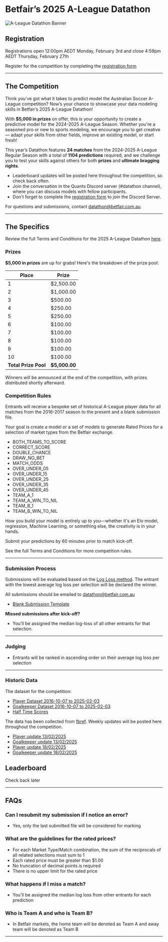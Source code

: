 # Betfair’s 2025 A-League Datathon

![A-League Datathon Banner](../img/ALEAGUE_DATATHON_BANNER.png)

## Registration

Registrations open 12:00pm AEDT Monday, February 3rd and close 4:59pm AEDT Thursday, February 27th

Register for the competition by completing the [registration form](https://forms.office.com/r/FCq9BbQ2mM)

---

## The Competition

Think you’ve got what it takes to predict model the Australian Soccer A-League competition? Now’s your chance to showcase your data modeling skills in Betfair’s 2025 A-League Datathon!

With **$5,000 in prizes** on offer, this is your opportunity to create a predictive model for the 2024-2025 A-League Season. Whether you're a seasoned pro or new to sports modeling, we encourage you to get creative — adapt your skills from other fields, improve an existing model, or start fresh!

This year’s Datathon features **24 matches** from the 2024-2025 A-League Regular Season with a total of **1104 predictions** required, and we challenge you to test your skills against others for both **prizes** and **ultimate bragging rights**.

- Leaderboard updates will be posted here throughout the competition, so check back often.
- Join the conversation in the Quants Discord server (#datathon channel), where you can discuss models with fellow participants.
- Don't forget to complete the [registration form](https://forms.office.com/r/ZG9ea1xQj1) to join the Discord Server.

For questions and submissions, contact [datathon@betfair.com.au](mailto:datathon@betfair.com.au).

---

## The Specifics

Review the full Terms and Conditions for the 2025 A-League Datathon [here](../assets/ALeague_Datathon_2025_TCs.pdf).

### Prizes

**$5,000 in prizes** are up for grabs! Here's the breakdown of the prize pool:

| Place | Prize     |
|-------|-----------|
| 1     | $2,500.00 |
| 2     | $1,000.00 |
| 3     | $500.00   |
| 4     | $250.00   |
| 5     | $250.00   |
| 6     | $100.00   |
| 7     | $100.00   |
| 8     | $100.00   | 
| 9     | $100.00   | 
| 10    | $100.00   |
| **Total Prize Pool** | **$5,000.00** |

Winners will be announced at the end of the competition, with prizes distributed shortly afterward.

### Competition Rules

Entrants will receive a bespoke set of historical A-League player data for all matches from the 2016-2017 season to the present and a blank submission file.

Your goal is create a model or a set of models to generate Rated Prices for a selection of market types from the Betfair exchange.

 - BOTH_TEAMS_TO_SCORE
 - CORRECT_SCORE
 - DOUBLE_CHANCE
 - DRAW_NO_BET
 - MATCH_ODDS
 - OVER_UNDER_05
 - OVER_UNDER_15
 - OVER_UNDER_25
 - OVER_UNDER_35
 - OVER_UNDER_45
 - TEAM_A_1
 - TEAM_A_WIN_TO_NIL
 - TEAM_B_1
 - TEAM_B_WIN_TO_NIL

How you build your model is entirely up to you—whether it's an Elo model, regression, Machine Learning, or something else, the creativity is in your hands.

Submit your predictions by 60 minutes prior to match kick-off.

See the full Terms and Conditions for more competition rules.

---

### Submission Process

Submissions will be evaluated based on the [Log Loss method](https://en.wikipedia.org/wiki/Cross-entropy#Cross-entropy_loss_function_and_logistic_regression). The entrant with the lowest average log loss per selection will be declared the winner.

All submissions should be emailed to datathon@betfair.com.au

 - [Blank Submission Template](../assets/ALeague_Datathon_Submission_Template.csv)

**Missed submissions after kick-off?**

 - You’ll be assigned the median log-loss of all other entrants for that selection.

---

### Judging

 - Entrants will be ranked in ascending order on their average log loss per selection

---

### Historic Data

The dataset for the competition:

- [Player Dataset 2016-10-07 to 2025-02-03](../assets/A-League-Player-Data.csv)
- [Goalkeeper Dataset 2016-10-07 to 2025-02-03](../assets/A-League-Goalkeeper-Data.csv)
- [Half Time Scores](../assets/A-League-HalfTimeScores.csv)

The data has been collected from [fbref](www.fbref.com). Weekly updates will be posted here throughout the competition.

 - [Player update 13/02/2025](../assets/A-League-Player-Data-Update-20250213.csv)
 - [Goalkeeper update 13/02/2025](../assets/A-League-Goalkeeper-Data-Update-20250213.csv)
 - [Player update 18/02/2025](../assets/A-League-Player-Data-Update-20250218.csv)
 - [Goalkeeper update 18/02/2025](../assets/A-League-Goalkeeper-Data-Update-20250218.csv)

## Leaderboard

Check back later

---

## FAQs

### Can I resubmit my submission if I notice an error?

- Yes, only the last submitted file will be considered for marking

### What are the guidelines for the rated prices?

- For each Market Type/Match combination, the sum of the reciprocals of all related selections must sum to 1
- Each rated price must be greater than $1.00
- No truncation of decimal points is required
- There is no upper limit for the rated price

### What happens if I miss a match?

- You’ll be assigned the median log loss from other entrants for each prediction

### Who is Team A and who is Team B?

- In Betfair markets, the home team will be denoted as Team A and away team will be denoted as Team B

---
